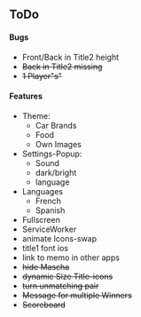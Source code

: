 ## ToDo
#### Bugs
- Front/Back in Title2 height
- ~~Back in Title2 missing~~
- ~~1 Player"s"~~
#### Features
- Theme: 
  - Car Brands
  - Food
  - Own Images
- Settings-Popup:
  - Sound
  - dark/bright
  - language
- Languages
    - French
    - Spanish
- Fullscreen
- ServiceWorker
- animate Icons-swap
- title1 font ios
- link to memo in other apps
- ~~hide Mascha~~
- ~~dynamic Size Title-icons~~ 
- ~~turn unmatching pair~~
- ~~Message for multiple Winners~~
- ~~Scoreboard~~
